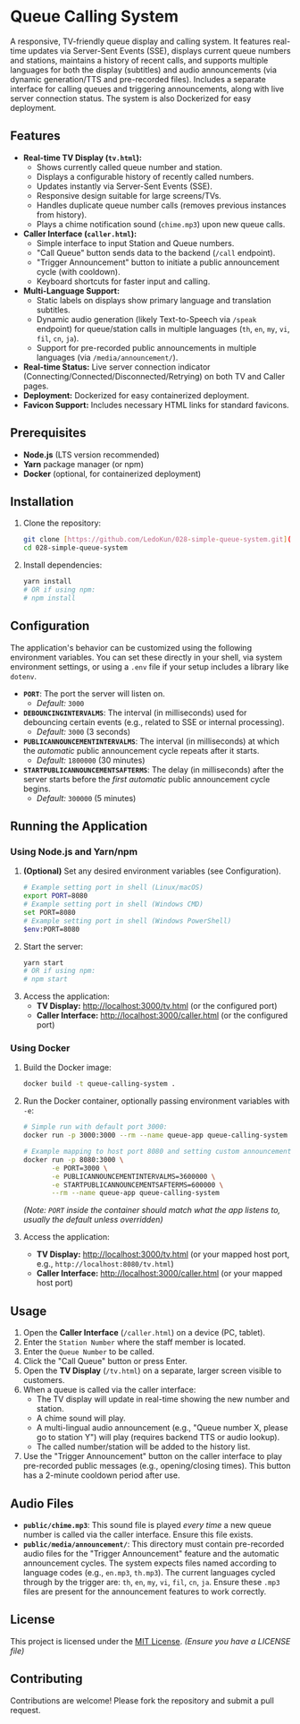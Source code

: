# Queue Calling System

A responsive, TV-friendly queue display and calling system. It features real-time updates via Server-Sent Events (SSE), displays current queue numbers and stations, maintains a history of recent calls, and supports multiple languages for both the display (subtitles) and audio announcements (via dynamic generation/TTS and pre-recorded files). Includes a separate interface for calling queues and triggering announcements, along with live server connection status. The system is also Dockerized for easy deployment.

## Features

-   **Real-time TV Display (`tv.html`):**
    -   Shows currently called queue number and station.
    -   Displays a configurable history of recently called numbers.
    -   Updates instantly via Server-Sent Events (SSE).
    -   Responsive design suitable for large screens/TVs.
    -   Handles duplicate queue number calls (removes previous instances from history).
    -   Plays a chime notification sound (`chime.mp3`) upon new queue calls.
-   **Caller Interface (`caller.html`):**
    -   Simple interface to input Station and Queue numbers.
    -   "Call Queue" button sends data to the backend (`/call` endpoint).
    -   "Trigger Announcement" button to initiate a public announcement cycle (with cooldown).
    -   Keyboard shortcuts for faster input and calling.
-   **Multi-Language Support:**
    -   Static labels on displays show primary language and translation subtitles.
    -   Dynamic audio generation (likely Text-to-Speech via `/speak` endpoint) for queue/station calls in multiple languages (`th`, `en`, `my`, `vi`, `fil`, `cn`, `ja`).
    -   Support for pre-recorded public announcements in multiple languages (via `/media/announcement/`).
-   **Real-time Status:** Live server connection indicator (Connecting/Connected/Disconnected/Retrying) on both TV and Caller pages.
-   **Deployment:** Dockerized for easy containerized deployment.
-   **Favicon Support:** Includes necessary HTML links for standard favicons.

## Prerequisites

-   **Node.js** (LTS version recommended)
-   **Yarn** package manager (or npm)
-   **Docker** (optional, for containerized deployment)

## Installation

1.  Clone the repository:
    ```bash
    git clone [https://github.com/LedoKun/028-simple-queue-system.git](https://github.com/LedoKun/028-simple-queue-system.git)
    cd 028-simple-queue-system
    ```

2.  Install dependencies:
    ```bash
    yarn install
    # OR if using npm:
    # npm install
    ```

## Configuration

The application's behavior can be customized using the following environment variables. You can set these directly in your shell, via system environment settings, or using a `.env` file if your setup includes a library like `dotenv`.

-   **`PORT`**: The port the server will listen on.
    -   *Default:* `3000`
-   **`DEBOUNCINGINTERVALMS`**: The interval (in milliseconds) used for debouncing certain events (e.g., related to SSE or internal processing).
    -   *Default:* `3000` (3 seconds)
-   **`PUBLICANNOUNCEMENTINTERVALMS`**: The interval (in milliseconds) at which the *automatic* public announcement cycle repeats after it starts.
    -   *Default:* `1800000` (30 minutes)
-   **`STARTPUBLICANNOUNCEMENTSAFTERMS`**: The delay (in milliseconds) after the server starts before the *first automatic* public announcement cycle begins.
    -   *Default:* `300000` (5 minutes)

## Running the Application

### Using Node.js and Yarn/npm

1.  **(Optional)** Set any desired environment variables (see Configuration).
    ```bash
    # Example setting port in shell (Linux/macOS)
    export PORT=8080
    # Example setting port in shell (Windows CMD)
    set PORT=8080
    # Example setting port in shell (Windows PowerShell)
    $env:PORT=8080
    ```
2.  Start the server:
    ```bash
    yarn start
    # OR if using npm:
    # npm start
    ```
3.  Access the application:
    * **TV Display:** [http://localhost:3000/tv.html](http://localhost:3000/tv.html) (or the configured port)
    * **Caller Interface:** [http://localhost:3000/caller.html](http://localhost:3000/caller.html) (or the configured port)

### Using Docker

1.  Build the Docker image:
    ```bash
    docker build -t queue-calling-system .
    ```

2.  Run the Docker container, optionally passing environment variables with `-e`:
    ```bash
    # Simple run with default port 3000:
    docker run -p 3000:3000 --rm --name queue-app queue-calling-system

    # Example mapping to host port 8080 and setting custom announcement intervals:
    docker run -p 8080:3000 \
           -e PORT=3000 \
           -e PUBLICANNOUNCEMENTINTERVALMS=3600000 \
           -e STARTPUBLICANNOUNCEMENTSAFTERMS=600000 \
           --rm --name queue-app queue-calling-system
    ```
    *(Note: `PORT` inside the container should match what the app listens to, usually the default unless overridden)*

3.  Access the application:
    * **TV Display:** [http://localhost:3000/tv.html](http://localhost:3000/tv.html) (or your mapped host port, e.g., `http://localhost:8080/tv.html`)
    * **Caller Interface:** [http://localhost:3000/caller.html](http://localhost:3000/caller.html) (or your mapped host port)

## Usage

1.  Open the **Caller Interface** (`/caller.html`) on a device (PC, tablet).
2.  Enter the `Station Number` where the staff member is located.
3.  Enter the `Queue Number` to be called.
4.  Click the "Call Queue" button or press Enter.
5.  Open the **TV Display** (`/tv.html`) on a separate, larger screen visible to customers.
6.  When a queue is called via the caller interface:
    * The TV display will update in real-time showing the new number and station.
    * A chime sound will play.
    * A multi-lingual audio announcement (e.g., "Queue number X, please go to station Y") will play (requires backend TTS or audio lookup).
    * The called number/station will be added to the history list.
7.  Use the "Trigger Announcement" button on the caller interface to play pre-recorded public messages (e.g., opening/closing times). This button has a 2-minute cooldown period after use.

## Audio Files

-   **`public/chime.mp3`**: This sound file is played *every time* a new queue number is called via the caller interface. Ensure this file exists.
-   **`public/media/announcement/`**: This directory must contain pre-recorded audio files for the "Trigger Announcement" feature and the automatic announcement cycles. The system expects files named according to language codes (e.g., `en.mp3`, `th.mp3`). The current languages cycled through by the trigger are: `th`, `en`, `my`, `vi`, `fil`, `cn`, `ja`. Ensure these `.mp3` files are present for the announcement features to work correctly.

## License

This project is licensed under the [MIT License](LICENSE). *(Ensure you have a LICENSE file)*

## Contributing

Contributions are welcome! Please fork the repository and submit a pull request.
